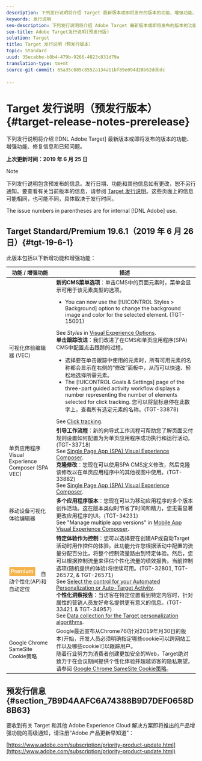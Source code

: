 ```yaml
---
description: 下列发行说明将介绍 Target 最新版本或即将发布的版本的功能、增强功能、修复信息和已知问题。
keywords: 发行说明
seo-description: 下列发行说明将介绍 Adobe Target 最新版本或即将发布的版本的功能、增强功能、修复和已知问题
seo-title: Adobe Target发行说明(预发行版)
solution: Target
title: Target 发行说明（预发行版本）
topic: Standard
uuid: 35ecabbe-b8b4-479b-9266-4823c831d79a
translation-type: tm+mt
source-git-commit: 65a35c085c8552a134a11bf89e094d28b62ddbdc

---
```



# Target 发行说明（预发行版本）{#target-release-notes-prerelease}

下列发行说明将介绍 [!DNL Adobe Target] 最新版本或即将发布的版本的功能、增强功能、修复信息和已知问题。

**上次更新时间：2019 年 6 月 25 日**

>[!NOTE]
>
>下列发行说明包含预发布的信息。发行日期、功能和其他信息如有更改，恕不另行通知。要查看有关当前版本的信息，请参阅 [Target 发行说明](release-notes.md)。这些页面上的信息可能相同，也可能不同，具体取决于发行时间。
>
>The issue numbers in parentheses are for internal [!DNL Adobe] use.

## Target Standard/Premium 19.6.1（2019 年 6 月 26 日）{#tgt-19-6-1}

此版本包括以下新增功能和增强功能：

| 功能 / 增强功能 | 描述 |
| --- | --- |
| 可视化体验编辑器 (VEC) | **新的CMS菜单选项**：单击CMS中的页面元素时，菜单会显示可用于该元素类型的选项。<ul><li>You can now use the [!UICONTROL Styles &gt; Background] option to change the background image and color for the selected element. (TGT-15001)</li></ul>See *Styles* in [Visual Experience Options](/help/c-experiences/c-visual-experience-composer/viztarget-options.md#styles).<br>**单击跟踪改进**：我们改进了在CMS和单页应用程序(SPA) CMS中配置点击跟踪的过程。<ul><li>选择要在单击跟踪中使用的元素时，所有可用元素的名称都会显示在右侧的“修改”面板中，从而可以快速、轻松地选择所需元素。</li><li>The [!UICONTROL Goals &amp; Settings] page of the three-part guided activity workflow displays a number representing the number of elements selected for click tracking. 您可以将鼠标悬停在此数字上，查看所有选定元素的名称。(TGT-33878)</li></ul>See [Click tracking](/help/c-activities/r-success-metrics/click-tracking.md). |
| 单页应用程序 Visual Experience Composer (SPA VEC) | **引导工作流程**：新的向导式工作流程可帮助您了解页面交付规则设置如何配置为为单页应用程序成功执行和运行活动。(TGT-33718)<br> See [Single Page App (SPA) Visual Experience Composer](/help/c-experiences/spa-visual-experience-composer.md#page-delivery-settings).<br>**克隆修改**：您现在可以使用SPA CMS定义修改，然后克隆该修改以在单页应用程序中的其他视图中使用。(TGT-33882)<br>See [Single Page App (SPA) Visual Experience Composer](/help/c-experiences/spa-visual-experience-composer.md). |
| 移动设备可视化体验编辑器 | **多个应用程序版本**：您现在可以为移动应用程序的多个版本创作活动。这在版本类似时节省了时间和精力，您无需显著更改应用程序的UI。(TGT-34231)<br>See &quot;Manage multiple app versions&quot; in [Mobile App Visual Experience Composer](/help/c-target-mobile-app/c-mobile-visual-experience-composer/mobile-visual-experience-composer.md#using-the-mobile-vec). |
| ![Premium徽章](/help/assets/premium.png) 自动个性化(AP)和自动定位 | **特定体验作为控制**：您可以选择要在创建AP或自动Target活动时用作控件的体验。此功能允许您根据活动中配置的流量分配百分比，将整个控制流量路由到特定体验。然后，您可以根据控制流量来评估个性化流量的绩效报告。当前控制选项(随机提供的体验)将继续可用。(TGT-32801, TGT-26572, &amp; TGT-26571)<br>See [Select the control for your Automated Personalization or Auto-Target Activity](/help/c-activities/t-automated-personalization/experience-as-control.md).<br>**个性化洞察报告**：当访客在特定位置看到特定内容时，针对属性的营销人员友好命名提供更有意义的信息。(TGT-33421 &amp; TGT-34957)<br>See [Data collection for the Target personalization algorithms](/help/c-activities/t-automated-personalization/ap-data.md). |
| Google Chrome SameSite Cookie策略 | Google最近宣布从Chrome76(针对2019年月30日的版本)开始，开发人员必须明确指定哪些cookie可以跨网站工作以及哪些cookie可以跟踪用户。<br>随着行业努力为消费者创建更加安全的Web，Target绝对致力于在会议期间提供个性化体验并超越访客的隐私期望。<br>请参阅 [Google Chrome SameSite Cookie策略](/help/c-implementing-target/c-considerations-before-you-implement-target/c-privacy/google-chrome-samesite-cookie-policies.md)。 |

## 预发行信息 {#section_7B9D4AAFC6A74388B9D7DEF0658D8B63}

要收到有关 Target 和其他 Adobe Experience Cloud 解决方案即将推出的产品增强功能的高级通知，请注册“Adobe 产品更新早知道”：

[https://www.adobe.com/subscription/priority-product-update.html](https://www.adobe.com/subscription/priority-product-update.html)
